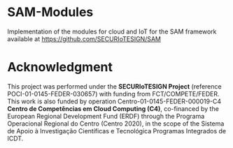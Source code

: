 # SAM-Modules

Implementation of the modules for cloud and IoT for the SAM framework available at https://github.com/SECURIoTESIGN/SAM

# Acknowledgment
This project was performed under the <b>SECURIoTESIGN Project</b> (reference POCI-01-0145-FEDER-030657) with funding from FCT/COMPETE/FEDER. This work is also funded by operation Centro-01-0145-FEDER-000019-C4 <b>Centro de Competências em Cloud Computing (C4)</b>, co-financed by the European Regional Development Fund (ERDF) through the Programa Operacional Regional do Centro (Centro 2020), in the scope of the Sistema de Apoio à Investigação Científicas e Tecnológica Programas Integrados de ICDT.
